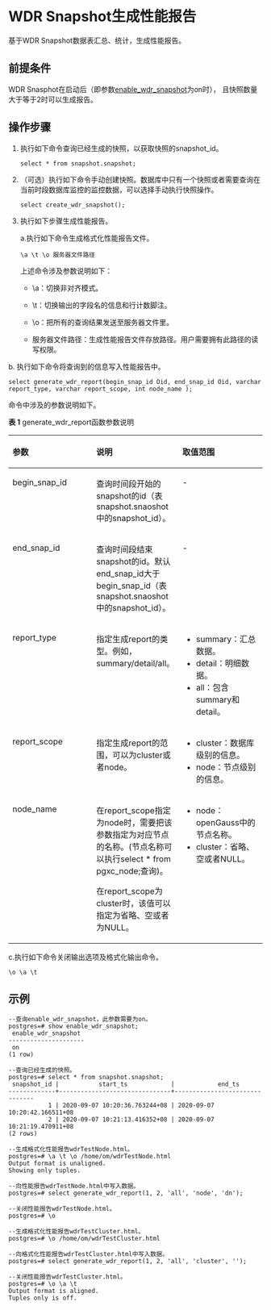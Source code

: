 # WDR Snapshot生成性能报告<a name="ZH-CN_TOPIC_0274366366"></a>

基于WDR Snapshot数据表汇总、统计，生成性能报告。

## 前提条件<a name="section128252205291"></a>

WDR Snasphot在启动后（即参数[enable\_wdr\_snapshot](系统性能快照.md#zh-cn_topic_0237124757_section983311682019)为on时）， 且快照数量大于等于2时可以生成报告。

## 操作步骤<a name="section49941629132915"></a>

1.  执行如下命令查询已经生成的快照，以获取快照的snapshot\_id。

    ```
    select * from snapshot.snapshot;
    ```

2.  （可选）执行如下命令手动创建快照。数据库中只有一个快照或者需要查询在当前时段数据库监控的监控数据，可以选择手动执行快照操作。

    ```
    select create_wdr_snapshot();
    ```

3. 执行如下步骤生成性能报告。

   a.执行如下命令生成格式化性能报告文件。

   ```
   \a \t \o 服务器文件路径
   ```

   上述命令涉及参数说明如下：

    - \\a：切换非对齐模式。

    - \\t：切换输出的字段名的信息和行计数脚注。

    - \\o：把所有的查询结果发送至服务器文件里。

    - 服务器文件路径：生成性能报告文件存放路径。用户需要拥有此路径的读写权限。

  b. 执行如下命令将查询到的信息写入性能报告中。

  ```
  select generate_wdr_report(begin_snap_id Oid, end_snap_id Oid, varchar report_type, varchar report_scope, int node_name );
  ```

命令中涉及的参数说明如下。

**表 1**  generate\_wdr\_report函数参数说明

<a name="table5333144711537"></a>
<table><thead align="left"><tr id="row040934711539"><th class="cellrowborder" valign="top" width="33.333333333333336%" id="mcps1.2.4.1.1"><p id="p2409447155310"><a name="p2409447155310"></a><a name="p2409447155310"></a>参数</p>
</th>
<th class="cellrowborder" valign="top" width="33.24242424242424%" id="mcps1.2.4.1.2"><p id="p10409154795317"><a name="p10409154795317"></a><a name="p10409154795317"></a>说明</p>
</th>
<th class="cellrowborder" valign="top" width="33.42424242424243%" id="mcps1.2.4.1.3"><p id="p940974711533"><a name="p940974711533"></a><a name="p940974711533"></a>取值范围</p>
</th>
</tr>
</thead>
<tbody><tr id="row540954735315"><td class="cellrowborder" valign="top" width="33.333333333333336%" headers="mcps1.2.4.1.1 "><p id="p3409194710533"><a name="p3409194710533"></a><a name="p3409194710533"></a>begin_snap_id</p>
</td>
<td class="cellrowborder" valign="top" width="33.24242424242424%" headers="mcps1.2.4.1.2 "><p id="p14093472535"><a name="p14093472535"></a><a name="p14093472535"></a>查询时间段开始的snapshot的id（表snapshot.snaoshot中的snapshot_id）。</p>
</td>
<td class="cellrowborder" valign="top" width="33.42424242424243%" headers="mcps1.2.4.1.3 "><p id="p1740916478538"><a name="p1740916478538"></a><a name="p1740916478538"></a>-</p>
</td>
</tr>
<tr id="row1640964715530"><td class="cellrowborder" valign="top" width="33.333333333333336%" headers="mcps1.2.4.1.1 "><p id="p11409947115314"><a name="p11409947115314"></a><a name="p11409947115314"></a>end_snap_id</p>
</td>
<td class="cellrowborder" valign="top" width="33.24242424242424%" headers="mcps1.2.4.1.2 "><p id="p17410114711536"><a name="p17410114711536"></a><a name="p17410114711536"></a>查询时间段结束snapshot的id。默认end_snap_id大于begin_snap_id（表snapshot.snaoshot中的snapshot_id）。</p>
</td>
<td class="cellrowborder" valign="top" width="33.42424242424243%" headers="mcps1.2.4.1.3 "><p id="p541054716536"><a name="p541054716536"></a><a name="p541054716536"></a>-</p>
</td>
</tr>
<tr id="row74101947205320"><td class="cellrowborder" valign="top" width="33.333333333333336%" headers="mcps1.2.4.1.1 "><p id="p174101447205314"><a name="p174101447205314"></a><a name="p174101447205314"></a>report_type</p>
</td>
<td class="cellrowborder" valign="top" width="33.24242424242424%" headers="mcps1.2.4.1.2 "><p id="p1410847175318"><a name="p1410847175318"></a><a name="p1410847175318"></a>指定生成report的类型。例如，summary/detail/all。</p>
</td>
<td class="cellrowborder" valign="top" width="33.42424242424243%" headers="mcps1.2.4.1.3 "><a name="ul27626140555"></a><a name="ul27626140555"></a><ul id="ul27626140555"><li>summary：汇总数据。</li><li>detail：明细数据。</li><li>all：包含summary和detail。</li></ul>
</td>
</tr>
<tr id="row8410174755319"><td class="cellrowborder" valign="top" width="33.333333333333336%" headers="mcps1.2.4.1.1 "><p id="p8410947105319"><a name="p8410947105319"></a><a name="p8410947105319"></a>report_scope</p>
</td>
<td class="cellrowborder" valign="top" width="33.24242424242424%" headers="mcps1.2.4.1.2 "><p id="p44101747145316"><a name="p44101747145316"></a><a name="p44101747145316"></a>指定生成report的范围，可以为cluster或者node。</p>
</td>
<td class="cellrowborder" valign="top" width="33.42424242424243%" headers="mcps1.2.4.1.3 "><a name="ul1630372943913"></a><a name="ul1630372943913"></a><ul id="ul1630372943913"><li>cluster：数据库级别的信息。</li><li>node：节点级别的信息。</li></ul>
</td>
</tr>
<tr id="row1841064716537"><td class="cellrowborder" valign="top" width="33.333333333333336%" headers="mcps1.2.4.1.1 "><p id="p11410194725316"><a name="p11410194725316"></a><a name="p11410194725316"></a>node_name</p>
</td>
<td class="cellrowborder" valign="top" width="33.24242424242424%" headers="mcps1.2.4.1.2 "><p id="p9831125295619"><a name="p9831125295619"></a><a name="p9831125295619"></a>在report_scope指定为node时，需要把该参数指定为对应节点的名称。(节点名称可以执行select * from pgxc_node;查询)。</p>
<p id="p941074755313"><a name="p941074755313"></a><a name="p941074755313"></a>在report_scope为cluster时，该值可以指定为省略、空或者为NULL。</p>
</td>
<td class="cellrowborder" valign="top" width="33.42424242424243%" headers="mcps1.2.4.1.3 "><a name="ul481800164318"></a><a name="ul481800164318"></a><ul id="ul481800164318"><li>node：openGauss中的节点名称。</li><li>cluster：省略、空或者NULL。</li></ul>
</td>
</tr>
</tbody>
</table>

c.执行如下命令关闭输出选项及格式化输出命令。

```
\o \a \t 
```



## 示例<a name="section65481355161913"></a>

```
--查询enable_wdr_snapshot，此参数需要为on。
postgres=# show enable_wdr_snapshot;
 enable_wdr_snapshot 
---------------------
 on
(1 row)

--查询已经生成的快照。
postgres=# select * from snapshot.snapshot;
 snapshot_id |           start_ts            |            end_ts             
-------------+-------------------------------+-------------------------------
           1 | 2020-09-07 10:20:36.763244+08 | 2020-09-07 10:20:42.166511+08
           2 | 2020-09-07 10:21:13.416352+08 | 2020-09-07 10:21:19.470911+08
(2 rows)

--生成格式化性能报告wdrTestNode.html。
postgres=# \a \t \o /home/om/wdrTestNode.html
Output format is unaligned.
Showing only tuples.

--向性能报告wdrTestNode.html中写入数据。
postgres=# select generate_wdr_report(1, 2, 'all', 'node', 'dn');

--关闭性能报告wdrTestNode.html。
postgres=# \o

--生成格式化性能报告wdrTestCluster.html。
postgres=# \o /home/om/wdrTestCluster.html

--向格式化性能报告wdrTestCluster.html中写入数据。
postgres=# select generate_wdr_report(1, 2, 'all', 'cluster', '');

--关闭性能报告wdrTestCluster.html。
postgres=# \o \a \t
Output format is aligned.
Tuples only is off.
```

